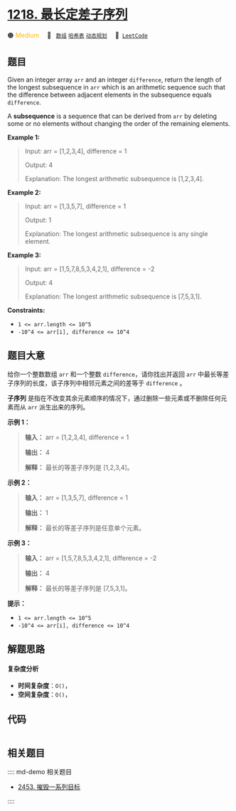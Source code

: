 # [1218. 最长定差子序列](https://leetcode.com/problems/longest-arithmetic-subsequence-of-given-difference)

🟠 <font color=#ffb800>Medium</font>&emsp; 🔖&ensp; [`数组`](/leetcode/outline/tag/array.md) [`哈希表`](/leetcode/outline/tag/hash-table.md) [`动态规划`](/leetcode/outline/tag/dynamic-programming.md)&emsp; 🔗&ensp;[`LeetCode`](https://leetcode.com/problems/longest-arithmetic-subsequence-of-given-difference)


## 题目

Given an integer array `arr` and an integer `difference`, return the length of
the longest subsequence in `arr` which is an arithmetic sequence such that the
difference between adjacent elements in the subsequence equals `difference`.

A **subsequence** is a sequence that can be derived from `arr` by deleting
some or no elements without changing the order of the remaining elements.



**Example 1:**

> Input: arr = [1,2,3,4], difference = 1
> 
> Output: 4
> 
> Explanation: The longest arithmetic subsequence is [1,2,3,4].

**Example 2:**

> Input: arr = [1,3,5,7], difference = 1
> 
> Output: 1
> 
> Explanation: The longest arithmetic subsequence is any single element.

**Example 3:**

> Input: arr = [1,5,7,8,5,3,4,2,1], difference = -2
> 
> Output: 4
> 
> Explanation: The longest arithmetic subsequence is [7,5,3,1].

**Constraints:**

  * `1 <= arr.length <= 10^5`
  * `-10^4 <= arr[i], difference <= 10^4`


## 题目大意

给你一个整数数组 `arr` 和一个整数 `difference`，请你找出并返回 `arr` 中最长等差子序列的长度，该子序列中相邻元素之间的差等于
`difference` 。

**子序列** 是指在不改变其余元素顺序的情况下，通过删除一些元素或不删除任何元素而从 `arr` 派生出来的序列。

**示例 1：**

> 
> 
> 
> 
> 
> **输入：** arr = [1,2,3,4], difference = 1
> 
> **输出：** 4
> 
> **解释：** 最长的等差子序列是 [1,2,3,4]。

**示例 2：**

> 
> 
> 
> 
> 
> **输入：** arr = [1,3,5,7], difference = 1
> 
> **输出：** 1
> 
> **解释：** 最长的等差子序列是任意单个元素。
> 
> 

**示例 3：**

> 
> 
> 
> 
> 
> **输入：** arr = [1,5,7,8,5,3,4,2,1], difference = -2
> 
> **输出：** 4
> 
> **解释：** 最长的等差子序列是 [7,5,3,1]。
> 
> 

**提示：**

  * `1 <= arr.length <= 10^5`
  * `-10^4 <= arr[i], difference <= 10^4`


## 解题思路

#### 复杂度分析

- **时间复杂度**：`O()`，
- **空间复杂度**：`O()`，

## 代码

```javascript

```

## 相关题目

:::: md-demo 相关题目
- [2453. 摧毁一系列目标](https://leetcode.com/problems/destroy-sequential-targets)

::::

